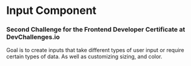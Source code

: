# Input Component

### Second Challenge for the Frontend Developer Certificate at DevChallenges.io

Goal is to create inputs that take different types of user input or require certain types of data.
As well as customizing sizing, and color.

